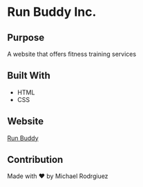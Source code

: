 # Run Buddy Inc.

## Purpose
A website that offers fitness training services

## Built With
* HTML
* CSS


## Website
<a href="https://mikeyrod22.github.io/run-buddy/">Run Buddy</a>

## Contribution
Made with ❤️ by Michael Rodrgiuez
